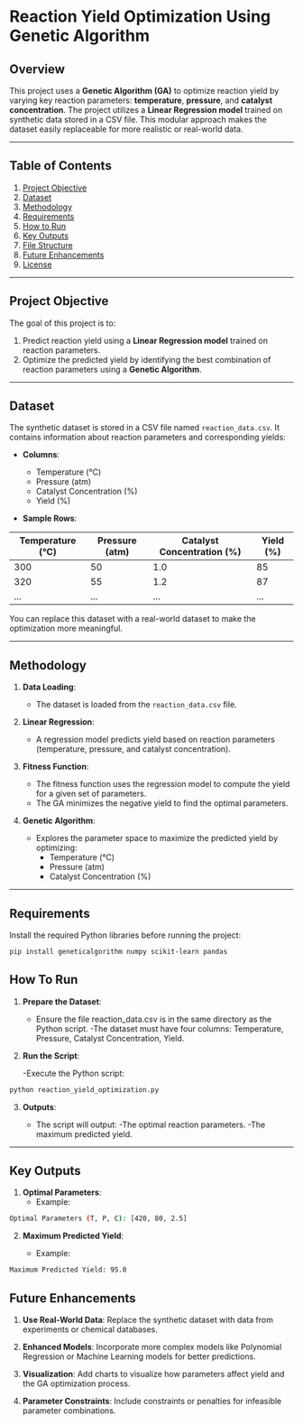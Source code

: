 # Reaction Yield Optimization Using Genetic Algorithm

## Overview

This project uses a **Genetic Algorithm (GA)** to optimize reaction yield by varying key reaction parameters: **temperature**, **pressure**, and **catalyst concentration**. The project utilizes a **Linear Regression model** trained on synthetic data stored in a CSV file. This modular approach makes the dataset easily replaceable for more realistic or real-world data.

---

## Table of Contents

1. [Project Objective](#project-objective)
2. [Dataset](#dataset)
3. [Methodology](#methodology)
4. [Requirements](#requirements)
5. [How to Run](#how-to-run)
6. [Key Outputs](#key-outputs)
7. [File Structure](#file-structure)
8. [Future Enhancements](#future-enhancements)
9. [License](#license)

---

## Project Objective

The goal of this project is to:

1. Predict reaction yield using a **Linear Regression model** trained on reaction parameters.
2. Optimize the predicted yield by identifying the best combination of reaction parameters using a **Genetic Algorithm**.

---

## Dataset

The synthetic dataset is stored in a CSV file named `reaction_data.csv`. It contains information about reaction parameters and corresponding yields:

- **Columns**:

  - Temperature (°C)
  - Pressure (atm)
  - Catalyst Concentration (%)
  - Yield (%)

- **Sample Rows**:

| Temperature (°C) | Pressure (atm) | Catalyst Concentration (%) | Yield (%) |
| ---------------- | -------------- | -------------------------- | --------- |
| 300              | 50             | 1.0                        | 85        |
| 320              | 55             | 1.2                        | 87        |
| ...              | ...            | ...                        | ...       |

You can replace this dataset with a real-world dataset to make the optimization more meaningful.

---

## Methodology

1. **Data Loading**:

   - The dataset is loaded from the `reaction_data.csv` file.

2. **Linear Regression**:

   - A regression model predicts yield based on reaction parameters (temperature, pressure, and catalyst concentration).

3. **Fitness Function**:

   - The fitness function uses the regression model to compute the yield for a given set of parameters.
   - The GA minimizes the negative yield to find the optimal parameters.

4. **Genetic Algorithm**:
   - Explores the parameter space to maximize the predicted yield by optimizing:
     - Temperature (°C)
     - Pressure (atm)
     - Catalyst Concentration (%)

---

## Requirements

Install the required Python libraries before running the project:

```bash
pip install geneticalgorithm numpy scikit-learn pandas
```

## How To Run

1. **Prepare the Dataset**:

   - Ensure the file reaction_data.csv is in the same directory as the Python script.
     -The dataset must have four columns: Temperature, Pressure, Catalyst Concentration, Yield.

2. **Run the Script**:

   -Execute the Python script:

```bash
python reaction_yield_optimization.py
```

3. **Outputs**:

   - The script will output:
     -The optimal reaction parameters.
     -The maximum predicted yield.

---

## Key Outputs

1. **Optimal Parameters**:
   - Example:

```bash
Optimal Parameters (T, P, C): [420, 80, 2.5]
```

2. **Maximum Predicted Yield**:

   - Example:

```bash
Maximum Predicted Yield: 95.0
```

## Future Enhancements

1. **Use Real-World Data**:
   Replace the synthetic dataset with data from experiments or chemical databases.

2. **Enhanced Models**:
   Incorporate more complex models like Polynomial Regression or Machine Learning models for better predictions.

3. **Visualization**:
   Add charts to visualize how parameters affect yield and the GA optimization process.

4. **Parameter Constraints**:
   Include constraints or penalties for infeasible parameter combinations.
